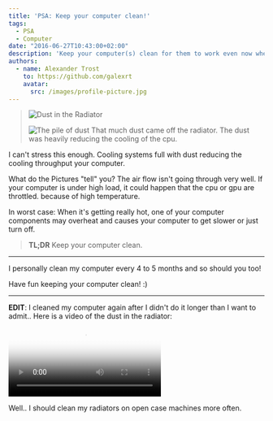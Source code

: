 ```yaml
---
title: 'PSA: Keep your computer clean!'
tags:
  - PSA
  - Computer
date: "2016-06-27T10:43:00+02:00"
description: 'Keep your computer(s) clean for them to work even now when a hot summer is around the corner.'
authors:
  - name: Alexander Trost
    to: https://github.com/galexrt
    avatar:
      src: /images/profile-picture.jpg
---
```


> ![Dust in the Radiator](/blog/2016/psa-keep-your-computer-clean/dust-in-the-radi-1.png)
>
> ![The pile of dust](/blog/2016/psa-keep-your-computer-clean/dust-in-the-radi-2.png)
> That much dust came off the radiator. The dust was heavily reducing the cooling of the cpu.

I can't stress this enough. Cooling systems full with dust reducing the cooling throughput your computer.

What do the Pictures "tell" you? The air flow isn't going through very well.
If your computer is under high load, it could happen that the cpu or gpu are throttled. because of high temperature.

In worst case: When it's getting really hot, one of your computer components may overheat and causes your computer to get slower or just turn off.

> **TL;DR** Keep your computer clean.

***

I personally clean my computer every 4 to 5 months and so should you too!

Have fun keeping your computer clean! :)

***

**EDIT**: I cleaned my computer again after I didn't do it longer than I want to admit.. Here is a video of the dust in the radiator:
<video controls="controls" poster="/blog/2016/PSA-Keep-your-computer-clean/dust-in-the-radi-1.png">
  <source src="/blog/2016/PSA-Keep-your-computer-clean/radi-dust-blockage.mp4" type="video/mp4" />
</video>

Well.. I should clean my radiators on open case machines more often.
